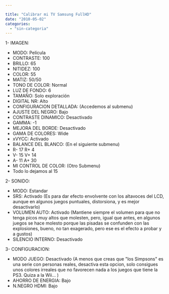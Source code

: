 ```yaml
---

title: "Calibrar mi TV Samsung FullHD"
date: "2010-05-02"
categories: 
  - "sin-categoria"
---
```


1- IMAGEN:

- MODO: Película
- CONTRASTE: 100
- BRILLO: 65
- NITIDEZ: 100
- COLOR: 55
- MATIZ: 50/50
- TONO DE COLOR: Normal
- LUZ DE FONDO: 6
- TAMAÑO: Solo exploración
- DIGITAL NR: Alto
- CONFIGURACION DETALLADA: (Accedemos al submenu)
- AJUSTE DEL NEGRO: Bajo
- CONTRASTE DINAMICO: Desactivado
- GAMMA: -1
- MEJORA DEL BORDE: Desactivado
- GAMA DE COLORES: Wide
- xVYCC: Activado
- BALANCE DEL BLANCO: (En el siguiente submenu)
- R- 17 R+ 4
- V- 15 V+ 14
- A- 11 A+ 30
- MI CONTROL DE COLOR: (Otro Submenu)
- Todo lo dejamos al 15

2- SONIDO:

- MODO: Estandar
- SRS: Activado (Es para dar efecto envolvente con los altavoces del LCD, aunque en algunos juegos puntuales, distorsiona, y es mejor desactivarlo)
- VOLUMEN AUTO: Activado (Mantiene siempre el volumen para que no tenga picos muy altos que molesten, pero, igual que antes, en algunos juegos se hace molesto porque las pisadas se confunden con las explosiones, bueno, no tan exagerado, pero ese es el efecto a probar y a gustos)
- SILENCIO INTERNO: Desactivado

3- CONFIGURACION:

- MODO JUEGO: Desactivado (A menos que creas que "los Simpsons" es una serie con personas reales, desactiva esta opcion, solo consigues unos colores irreales que no favorecen nada a los juegos que tiene la PS3. Quiza a la Wii... )
- AHORRO DE ENERGIA: Bajo
- N.NEGRO HDMI: Bajo
